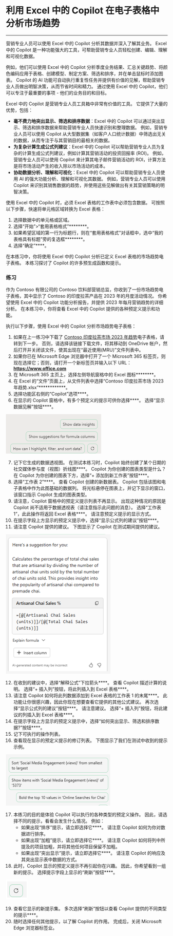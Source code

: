 # 利用 Excel 中的 Copilot 在电子表格中分析市场趋势
---
营销专业人员可以使用 Excel 中的 Copilot 分析其数据并深入了解其业务。 Excel 中的 Copilot 是一种功能强大的工具，可帮助营销专业人员轻松创建、编辑、理解和可视化数据。

例如，他们可以使用 Excel 中的 Copilot 分析季度业务结果、汇总关键趋势、将颜色编码应用于表格、创建模型、制定方案、筛选和排序，并在单击鼠标时添加图表。 Copilot 的 AI 功能可自动执行重复性任务并提供有价值的见解，帮助营销专业人员做出明智决策，从而节省时间和精力。 通过使用 Excel 中的 Copilot，他们可以专注于最重要的事项 - 他们的业务目的和目标。

Excel 中的 Copilot 是营销专业人员工具箱中非常有价值的工具。 它提供了大量的优势，包括：

 -  **毫不费力地突出显示、筛选和排序数据**：Excel 中的 Copilot 可以通过突出显示、筛选和排序数据来帮助营销专业人员快速识别和整理数据。 例如，营销专业人员可以使用 Copilot 从大型数据集（如客户人口统计数据）中筛选出无关的数据，从而专注于与其营销目的最相关的数据。
 -  **为复杂计算生成公式列建议**：Excel 中的 Copilot 可以帮助营销专业人员为复杂的计算生成公式列建议，例如计算其营销活动的投资回报率 (ROI)。 例如，营销专业人员可以使用 Copilot 来计算其电子邮件营销活动的 ROI，计算方法是将市场活动产生的收入除以市场活动的成本。
 -  **协助数据分析、理解和可视化**：Excel 中的 Copilot 可以帮助营销专业人员使用 AI 的强大功能分析、理解和可视化其数据。 例如，营销专业人员可以使用 Copilot 来识别其销售数据的趋势，并使用这些见解做出有关其营销策略的明智决策。

使用 Excel 中的 Copilot 时，必须 Excel 表格的工作表中必须包含数据。 可按照以下步骤，快速将单元格区域转换为 Excel 表格：

1.  选择数据中的单元格或区域。
2.  选择“开始”&gt;“套用表格格式”********。
3.  如果希望区域的第一行为标题行，则在“套用表格格式”对话框中，选中“我的表格具有标题”旁的复选框********。
4.  选择“确定”****。

在本练习中，你将使用 Excel 中的 Copilot 分析已定义 Excel 表格的市场趋势电子表格。 本练习探讨了 Copilot 的许多预生成函数和提示。<br>

### 练习

作为 Contoso 有限公司的 Contoso 饮料部营销总监，你收到了一份市场趋势电子表格，其中显示了 Contoso 的印度拉茶产品在 2023 年的月度活动情况。 你希望使用 Excel 中的 Copilot 功能分析报告，并提供 2023 年每月营销趋势的详细分析。 在本练习中，你将查看 Excel 中的 Copilot 提供的各种预定义提示和功能。

执行以下步骤，使用 Excel 中的 Copilot 分析市场趋势电子表格：

1.  如果在上一练习中下载了 [Contoso 印度拉茶市场 2023 年趋势](https://go.microsoft.com/fwlink/?linkid=2268822)电子表格，请转到下一步。 否则，请选择该链接下载文件，将其移动到 OneDrive 帐户，然后打开并关闭该文件，使其出现在“最近使用(MRU)”文件列表中。
2.  如果你已在 Microsoft Edge 浏览器中打开了一个 Microsoft 365 标签页，则现在选择它；否则，请打开一个新标签页并输入以下 URL：**https://www.office.com**
3.  在 Microsoft 365 主页上，选择左侧导航窗格中的 Excel 图标********。
4.  在 Excel 的“文件”页面上，从文件列表中选择“Contoso 印度拉茶市场 2023 年趋势.xlsx”************。
5.  选择功能区右侧的“Copilot”选项****。
6.  在显示的 Copilot 窗格中，有多个预定义的提示可供你选择****。 选择“显示数据见解”按钮****。
    
  ![屏幕截图显示 Copilot 窗格中预定义的提示。](../media/copilot-excel-prompts-fb96f587.png)
    
7.  记下它生成的数据透视图。 在测试本练习时，Copilot 始终创建了某个日期的社交媒体参与度（视图）折线图****。 Copilot 为你创建的图表类型是什么？ 在 Copilot 为你创建的图表下方，选择“+ 添加到新工作表”按钮****。
8.  选择“工作表 2”****。 查看 Copilot 创建的新数据表。 Copilot 包括该图和电子表格中作为此图基础的数据列。 将光标悬停在图表上，并记下显示的窗口，该窗口指示 Copilot 生成的图表类型。
9.  请注意，Copilot 窗格中的预定义提示列表不再显示。 出现这种情况的原因是 Copilot 尚不适用于数据透视表（请注意指示此问题的消息）。 选择“工作表 1”，此此操作将返回 Excel 表格****。 请注意预定义提示的显示方式。
10. 在提示字段上方显示的预定义提示中，选择“显示公式列的建议”按钮****。
11. 请注意 Copilot 提供的建议。 下图显示了 Copilot 在测试期间提供的建议。
    
   ![屏幕截图显示涉及手工拉茶销售的 Copilot 建议。](../media/copilot-excel-suggestion-artisanal-63acef26.png)
    
12. 在收到的建议中，选择“解释公式”下拉箭头****。 查看 Copilot 描述计算的说明。 选择“+ 插入列”按钮，将此列插入到 Excel 表格****。
13. 请注意 Copilot 如何将此列数据添加到 Excel 表格的工作表 1 的末尾****。 此功能让你很感兴趣，因此你现在想要查看它提供的其他公式建议。 再次选择“显示公式列的建议”按钮****。 请注意建议。 选择“+ 插入列”按钮，将此建议的列插入到 Excel 表格****。
14. 在提示字段上方显示的预定义提示中，选择“如何突出显示、筛选和排序数据?”按钮****。
15. 记下可执行的操作列表。
16. 查看现在显示的预定义提示的修订列表。 下图显示了我们在测试中收到的提示示例。
    
   ![屏幕截图显示各种预定义的数据提示，例如排序、加粗和显示特定项。](../media/copilot-excel-data-prompts-a5b3d933.png)
    
17. 本练习的目的是体验 Copilot 可以执行的各种类型的预定义操作。 因此，请选择不同的提示，看看会发生什么情况。 例如：
     -  如果出现“排序”提示，请立即选择它****。 请注意 Copilot 如何为你对数据进行排序。
     -  如果出现“加粗”提示，请立即选择它****。 请注意 Copilot 如何将列中所提及的项目加粗，并将其他任何项目保留不加粗。
     -  如果出现“突出显示”提示，请立即选择它****。 请注意 Copilot 的响应及其突出显示表中数据的方式。
18. 此时，Copilot 显示的预定义提示不再引起你在兴趣。 因此，你希望看到一组新的提示。 选择提示字段上显示的“刷新”按钮****。
    
   ![屏幕截图显示“刷新提示”按钮。](../media/copilot-excel-refresh-prompt-icon-3e82c059.png)
    
    
19. 查看它显示的新提示集。 多次选择“刷新”按钮以查看 Copilot 提供的不同类型的提示****。
20. 随时选择任何其他提示，以了解 Copilot 的作用。 完成后，关闭 Microsoft Edge 浏览器标签业。
